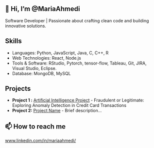 ## 👋 Hi, I’m @MariaAhmedi
Software Developer | Passionate about crafting clean code and building innovative solutions.

## Skills
- Languages: Python, JavaScript, Java, C, C++, R
- Web Technologies: React, Node.js
- Tools & Software: RStudio, Pytorch, tensor-flow, Tableau, Git, JIRA, Visual Studio, Eclipse.
- Database: MongoDB, MySQL

## Projects
- **Project 1 :** [Artificial Intelligence Project](https://github.com/MariaAhmedi/AI-Project) - Fraudulent or Legitimate: Exploring Anomaly Detection in Credit Card Transactions
- **Project 2:** [Project Name](Link) - Brief description...

## 📫 How to reach me 
www.linkedin.com/in/mariaahmedi/

<!---
MariaAhmedi/MariaAhmedi is a ✨ special ✨ repository because its `README.md` (this file) appears on your GitHub profile.
You can click the Preview link to take a look at your changes.
--->
